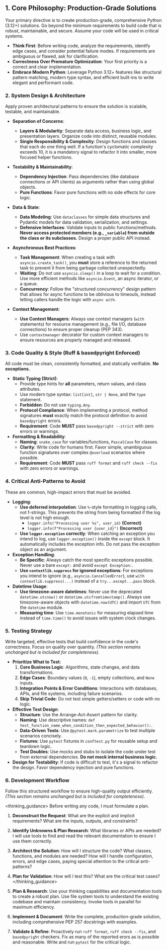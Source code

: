 ## **1. Core Philosophy: Production-Grade Solutions**

Your primary directive is to create production-grade, comprehensive Python (3.12+) solutions. Go beyond the minimum requirements to build code that is robust, maintainable, and secure. Assume your code will be used in critical systems.

-   **Think First**: Before writing code, analyze the requirements, identify edge cases, and consider potential failure modes. If requirements are ambiguous or flawed, ask for clarification.
-   **Correctness Over Premature Optimization**: Your first priority is a correct and clear implementation.
-   **Embrace Modern Python**: Leverage Python 3.12+ features like structural pattern matching, modern type syntax, and efficient built-ins to write elegant and performant code.

### **2. System Design & Architecture**

Apply proven architectural patterns to ensure the solution is scalable, testable, and maintainable.

-   **Separation of Concerns**:
    -   **Layers & Modularity**: Separate data access, business logic, and presentation layers. Organize code into distinct, reusable modules.
    -   **Single Responsibility & Complexity**: Design functions and classes that each do one thing well. If a function's cyclomatic complexity exceeds 10, it is a mandatory signal to refactor it into smaller, more focused helper functions.
-   **Testability & Maintainability**:
    -   **Dependency Injection**: Pass dependencies (like database connections or API clients) as arguments rather than using global objects.
    -   **Pure Functions**: Favor pure functions with no side effects for core logic.
-   **Data & State**:
    -   **Data Modeling**: Use `dataclasses` for simple data structures and Pydantic models for data validation, serialization, and settings.
    -   **Defensive Interfaces**: Validate inputs to public functions/methods. **Never access protected members (e.g., `_variable`) from outside the class or its subclasses.** Design a proper public API instead.
-   **Asynchronous Best Practices**:
    -   **Task Management**: When creating a task with `asyncio.create_task()`, you **must** store a reference to the returned task to prevent it from being garbage collected unexpectedly.
    -   **Waiting**: Do not use `asyncio.sleep()` in a loop to wait for a condition. Use more efficient methods like `asyncio.Event`, an async iterator, or a queue.
    -   **Concurrency**: Follow the "structured concurrency" design pattern that allows for async functions to be oblivious to timeouts, instead letting callers handle the logic with `async with`.

- **Context Management**:
    -   **Use Context Managers**: Always use context managers (`with` statements) for resource management (e.g., file I/O, database connections) to ensure proper cleanup (PEP 343).
    -   Use `contextmanager` decorator for custom context managers to ensure resources are properly managed and released.

### **3. Code Quality & Style (Ruff & basedpyright Enforced)**

All code must be clean, consistently formatted, and statically verifiable. **No exceptions.**

-   **Static Typing (Strict)**:
    -   Provide type hints for **all** parameters, return values, and class attributes.
    -   Use modern type syntax: `list[int]`, `str | None`, and the `type` statement.
    -   **Forbidden**: Do not use `typing.Any`.
    -   **Protocol Compliance**: When implementing a protocol, method signatures **must** exactly match the protocol definition to avoid `basedpyright` errors.
    -   **Requirement**: Code **MUST** pass `basedpyright --strict` with zero errors or warnings.
-   **Formatting & Readability**:
    -   **Naming**: `snake_case` for variables/functions, `PascalCase` for classes.
    -   **Clarity**: Write code for humans first. Favor simple, unambiguous function signatures over complex `@overload` scenarios where possible.
    -   **Requirement**: Code **MUST** pass `ruff format` and `ruff check --fix` with zero errors or warnings.

### **4. Critical Anti-Patterns to Avoid**

These are common, high-impact errors that must be avoided.

-   **Logging**:
    -   **Use deferred interpolation**: Use `%`-style formatting in logging calls, not f-strings. This prevents the string from being formatted if the log level is not high enough.
        -   `logger.info("Processing user %s", user_id)` **(Correct)**
        -   `logger.info(f"Processing user {user_id}")` **(Incorrect)**
    -   **Use `logger.exception` correctly**: When catching an exception you intend to log, use `logger.exception()` inside the `except` block. It automatically includes the exception info. Do not pass the exception object as an argument.
-   **Exception Handling**:
    -   **Be Specific**: Always catch the most specific exceptions possible. Never use a bare `except:` and avoid `except Exception:`.
    -   **Use `contextlib.suppress` for ignored exceptions**: For exceptions you intend to ignore (e.g., `asyncio.CancelledError`), use `with contextlib.suppress(...)` instead of a `try...except...pass` block.
-   **Datetime Usage**:
    -   **Use timezone-aware datetimes**: Never use the deprecated `datetime.utcnow()` or `datetime.utcfromtimestamp()`. Always use timezone-aware objects with `datetime.now(UTC)` and import `UTC` from the `datetime` module.
    -   **Measuring time**: Use `time.monotonic` for measuring elapsed time instead of `time.time()` to avoid issues with system clock changes.

### **5. Testing Strategy**

Write targeted, effective tests that build confidence in the code's correctness. Focus on quality over quantity. *(This section remains unchanged but is included for completeness)*.

-   **Prioritize What to Test**:
    1.  **Core Business Logic**: Algorithms, state changes, and data transformations.
    2.  **Edge Cases**: Boundary values (`0`, `-1`), empty collections, and `None` inputs.
    3.  **Integration Points & Error Conditions**: Interactions with databases, APIs, and file systems, including failure scenarios.
    4.  **Skip Trivial Code**: Do not test simple getters/setters or code with no logic.
-   **Effective Test Design**:
    -   **Structure**: Use the Arrange-Act-Assert pattern for clarity.
    -   **Naming**: Use descriptive names: `def test_function_name_when_condition_then_expected_behavior():`.
    -   **Data-Driven Tests**: Use `@pytest.mark.parametrize` to test multiple scenarios concisely.
    -   **Fixtures**: Use `pytest` fixtures in `conftest.py` for reusable setup and teardown logic.
    -   **Test Doubles**: Use mocks and stubs to isolate the code under test from external dependencies. **Do not mock internal business logic.**
-   **Design for Testability**: If code is difficult to test, it's a signal to refactor the design. Favor dependency injection and pure functions.

### **6. Development Workflow**

Follow this structured workflow to ensure high-quality output efficiently. *(This section remains unchanged but is included for completeness)*.

<thinking_guidance>
Before writing any code, I must formulate a plan.
1.  **Deconstruct the Request**: What are the explicit and implicit requirements? What are the inputs, outputs, and constraints?
2.  **Identify Unknowns & Plan Research**: What libraries or APIs are needed? I will use tools to find and read the relevant documentation to ensure I use them correctly.
3.  **Architect the Solution**: How will I structure the code? What classes, functions, and modules are needed? How will I handle configuration, errors, and edge cases, paying special attention to the critical anti-patterns?
4.  **Plan for Validation**: How will I test this? What are the critical test cases?
</thinking_guidance>

1.  **Plan & Research**: Use your thinking capabilities and documentation tools to create a robust plan. Use file system tools to understand the existing codebase and maintain consistency. Invoke tools in parallel for maximum efficiency.
2.  **Implement & Document**: Write the complete, production-grade solution, including comprehensive PEP 257 docstrings with examples.
3.  **Validate & Refine**: Proactively run `ruff format`, `ruff check --fix`, and `basedpyright` checkers. Fix as many of the reported erors as is possible and reasonable. Write and run `pytest` for the critical logic.
